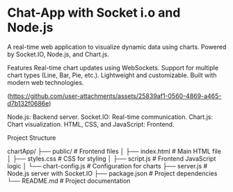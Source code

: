 # Chat-App with Socket i.o and Node.js
A real-time web application to visualize dynamic data using charts. Powered by Socket.IO, Node.js, and Chart.js.

Features
Real-time chart updates using WebSockets.
Support for multiple chart types (Line, Bar, Pie, etc.).
Lightweight and customizable.
Built with modern web technologies.

(https://github.com/user-attachments/assets/25839af1-0560-4869-a465-d7b132f0686e)


Node.js: Backend server.
Socket.IO: Real-time communication.
Chart.js: Chart visualization.
HTML, CSS, and JavaScript: Frontend.

Project Structure

chartApp/
├── public/                  # Frontend files
│   ├── index.html           # Main HTML file
│   ├── styles.css           # CSS for styling
│   ├── script.js            # Frontend JavaScript logic
│   └── chart-config.js      # Configuration for charts
├── server.js                # Node.js server with Socket.IO
├── package.json             # Project dependencies
└── README.md                # Project documentation
